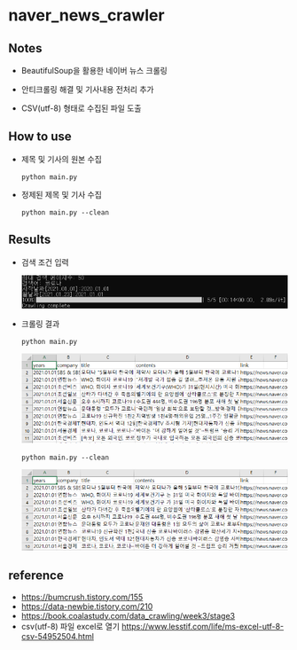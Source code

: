 # naver_news_crawler

## Notes
- BeautifulSoup을 활용한 네이버 뉴스 크롤링

- 안티크롤링 해결 및 기사내용 전처리 추가

- CSV(utf-8) 형태로 수집된 파일 도출
## How to use
- 제목 및 기사의 원본 수집
  ~~~
  python main.py
  ~~~
- 정제된 제목 및 기사 수집
  ~~~
  python main.py --clean
  ~~~
## Results
- 검색 조건 입력

  ![ex_screenshot](./img/cmd_new.PNG)
  
- 크롤링 결과

  ~~~
  python main.py
  ~~~    
  
  ![ex_screenshot](./img/csv1_new.PNG)
  
  ~~~
  python main.py --clean
  ~~~    
  
  ![ex_screenshot](./img/csv2_new.PNG)
  
## reference
- https://bumcrush.tistory.com/155
- https://data-newbie.tistory.com/210
- https://book.coalastudy.com/data_crawling/week3/stage3
- csv(utf-8) 파일 excel로 열기
  https://www.lesstif.com/life/ms-excel-utf-8-csv-54952504.html
